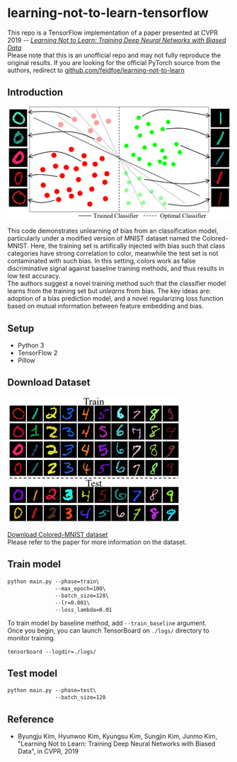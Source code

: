 # learning-not-to-learn-tensorflow

This repo is a TensorFlow implementation of a paper presented at CVPR 2019 -- [*Learning Not to Learn: 
Training Deep Neural Networks with Biased Data*](https://arxiv.org/abs/1812.10352)  
Please note that this is an unofficial repo and may not fully reproduce the original results. If you are looking for the official PyTorch source from the authors, redirect to [github.com/feidfoe/learning-not-to-learn](https://github.com/feidfoe/learning-not-to-learn)

## Introduction

![learning-not-to-learn-figure](./figure1.png)

This code demonstrates unlearning of bias from an classification model, particularly under a modified version of MNIST dataset named the Colored-MNIST. Here, the training set is artifically injected with bias such that class categories have strong correlation to color, meanwhile the test set is not contaminated with such bias. In this setting, colors work as false discriminative signal against baseline training methods, and thus results in low test accuracy.  
The authors suggest a novel training method such that the classifier model learns from the training set but *unlearns* from bias. The key ideas are: adoption of a bias prediction model, and a novel regularizing loss function based on mutual information between feature embedding and bias.

## Setup
- Python 3
- TensorFlow 2
- Pillow

## Download Dataset
![Colored-MNIST](./colored-mnist-example.png)

[Download Colored-MNIST dataset](https://drive.google.com/file/d/1NSv4RCSHjcHois3dXjYw_PaLIoVlLgXu/view?usp=sharing)  
Please refer to the paper for more information on the dataset.  

## Train model
```
python main.py --phase=train\
               --max_epoch=100\
               --batch_size=128\
               --lr=0.001\
               --loss_lambda=0.01
```
To train model by baseline method, add `--train_baseline` argument.  
Once you begin, you can launch TensorBoard on `./logs/` directory to monitor training.
```
tensorboard --logdir=./logs/
```

## Test model
```
python main.py --phase=test\
               --batch_size=128
```

## Reference

- Byungju Kim, Hyunwoo Kim, Kyungsu Kim, Sungjin Kim, Junmo Kim, "Learning Not to Learn: Training Deep Neural Networks with Biased Data", in CVPR, 2019